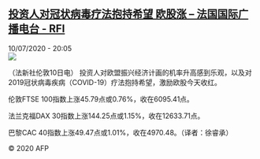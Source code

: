 <!--1594410964000-->
[投资人对冠状病毒疗法抱持希望 欧股涨 – 法国国际广播电台 - RFI](http://www.rfi.fr//cn/contenu/20200710-%E6%8A%95%E8%B5%84%E4%BA%BA%E5%AF%B9%E5%86%A0%E7%8A%B6%E7%97%85%E6%AF%92%E7%96%97%E6%B3%95%E6%8A%B1%E6%8C%81%E5%B8%8C%E6%9C%9B-%E6%AC%A7%E8%82%A1%E6%B6%A8)
------

<div>10/07/2020 - 20:05</div><img src="https://s.rfi.fr/media/display/e3e58f90-c2df-11ea-854a-005056a98db9/w:310/p:16x9/eco0001b.200711020502.jpg"><div class="t-content__body u-clearfix"><div class="m-interstitial"></div><p>（法新社伦敦10日电）    投资人对欧盟振兴经济计画的机率升高感到乐观，以及对2019冠状病毒疾病（COVID-19）疗法抱持希望，激励欧股今天收红。</p><p>    伦敦FTSE 100指数上涨45.79点或0.76%，收在6095.41点。</p><p>    法兰克福DAX 30指数上涨144.25点或1.15%，收在12633.71点。</p><p>    巴黎CAC 40指数上涨49.47点或1.01%，收在4970.48。（译者：徐睿承）</p><p class="t-copyright">© 2020 AFP</p>        </div>
